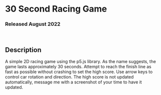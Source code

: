 # 30 Second Racing Game
### Released August 2022

<br/>

## Description
A simple 2D racing game using the p5.js library. As the name suggests, the
game lasts approximately 30 seconds. Attempt to reach the finish line as fast
as possible without crashing to set the high score. Use arrow keys to control
car rotation and direction. The high score is not updated automatically,
message me with a screenshot of your time to have it updated.
